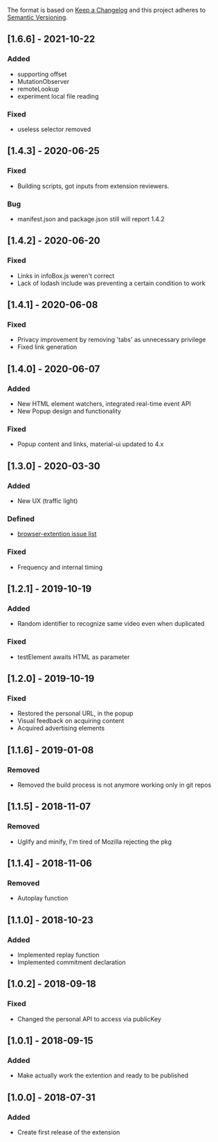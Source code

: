 The format is based on [Keep a Changelog](http://keepachangelog.com/) and this
project adheres to [Semantic Versioning](http://semver.org/).

## [1.6.6] - 2021-10-22
### Added
- supporting offset
- MutationObserver
- remoteLookup
- experiment local file reading 
### Fixed
- useless selector removed

## [1.4.3] - 2020-06-25
### Fixed
- Building scripts, got inputs from extension reviewers. 
### Bug
- manifest.json and package.json still will report 1.4.2

## [1.4.2] - 2020-06-20
### Fixed
- Links in infoBox.js weren't correct
- Lack of lodash include was preventing a certain condition to work

## [1.4.1] - 2020-06-08
### Fixed
- Privacy improvement by removing 'tabs' as unnecessary privilege
- Fixed link generation

## [1.4.0] - 2020-06-07
### Added
- New HTML element watchers, integrated real-time event API
- New Popup design and functionality
### Fixed
- Popup content and links, material-ui updated to 4.x

## [1.3.0] - 2020-03-30
### Added
- New UX (traffic light)
### Defined 
- [browser-extention issue list](https://github.com/tracking-exposed/yttrex/labels/browser-extention)
### Fixed
- Frequency and internal timing

## [1.2.1] - 2019-10-19
### Added
- Random identifier to recognize same video even when duplicated
### Fixed
- testElement awaits HTML as parameter

## [1.2.0] - 2019-10-19
### Fixed 
- Restored the personal URL, in the popup
- Visual feedback on acquiring content
- Acquired advertising elements

## [1.1.6] - 2019-01-08
### Removed
- Removed the build process is not anymore working only in git repos

## [1.1.5] - 2018-11-07
### Removed
- Uglify and minify, I'm tired of Mozilla rejecting the pkg

## [1.1.4] - 2018-11-06
### Removed
- Autoplay function

## [1.1.0] - 2018-10-23
### Added
- Implemented replay function
- Implemented commitment declaration

## [1.0.2] - 2018-09-18
### Fixed
- Changed the personal API to access via publicKey

## [1.0.1] - 2018-09-15
### Added
- Make actually work the extention and ready to be published

## [1.0.0] - 2018-07-31
### Added
- Create first release of the extension
